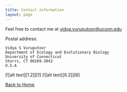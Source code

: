 ```yaml
---
title: Contact information
layout: page
---
```


Feel free to contact me at <vidya.vuruputoor@uconn.edu>

Postal address:

    Vidya S Vuruputoor
    Department of Ecology and Evolutionary Biology
    University of Connecticut
    Storrs, CT 06269-3043
    U.S.A
    

 [![alt text][1.2]][1]
 [![alt text][6.2]][6]

   [1.1]: https://i.imgur.com/tXSoThF.png (twitter icon with padding)
   [6.1]: https://i.imgur.com/0o48UoR.png (github icon with padding)
  
[Back to Home](https://vidsvur.github.io/)
